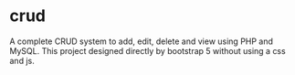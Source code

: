 # crud
A complete CRUD system to add, edit, delete and view using PHP and MySQL.
This project designed directly by bootstrap 5 without using a css and js.
